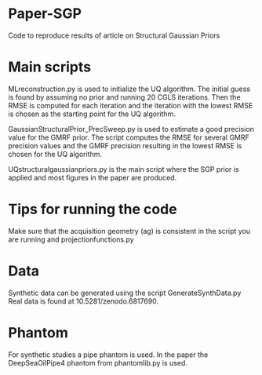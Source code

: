 # Paper-SGP
Code to reproduce results of article on Structural Gaussian Priors

# Main scripts
MLreconstruction.py is used to initialize the UQ algorithm. The initial guess is found by assuming no prior and running 20 CGLS iterations. Then the RMSE is computed for each iteration and the iteration with the lowest RMSE is chosen as the starting point for the UQ algorithm.

GaussianStructuralPrior_PrecSweep.py is used to estimate a good precision value for the GMRF prior. The script computes the RMSE for several GMRF precision values and the GMRF precision resulting in the lowest RMSE is chosen for the UQ algorithm. 

UQstructuralgaussianpriors.py is the main script where the SGP prior is applied and most figures in the paper are produced. 

# Tips for running the code
Make sure that the acquisition geometry (ag) is consistent in the script you are running and projectionfunctions.py

# Data
Synthetic data can be generated using the script GenerateSynthData.py
Real data is found at 10.5281/zenodo.6817690.

# Phantom
For synthetic studies a pipe phantom is used. In the paper the DeepSeaOilPipe4 phantom from phantomlib.py is used.

